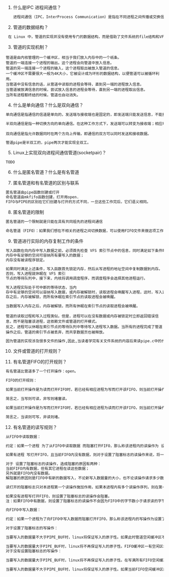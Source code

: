 1. 什么是IPC 进程间通信？

   ```markdown
   进程间通信（IPC，InterProcess Communication）是指在不同进程之间传播或交换信息
   ```

   

   

2. 管道的数据结构？

```markdown
 在 Linux 中，管道的实现并没有使用专门的数据结构，而是借助了文件系统的file结构和VFS的索引节点inode。通过将两个 file 结构指向同一个临时的VFS 索引节点，而这个 VFS 索引节点又指向一个物理页面而实现的。
```



3. 管道的实现机制？

```
管道是由内核管理的一个缓冲区，相当于我们放入内存中的一个纸条。
管道的一端连接一个进程的输出。这个进程会向管道中放入信息。
管道的另一端连接一个进程的输入，这个进程取出被放入管道的信息。
一个缓冲区不需要很大一般为4K大小，它被设计成为环形的数据结构，以便管道可以被循环利用。
当管道中没有信息的话，从管道中读取的进程会等待，直到另一端的进程放入信息。
当管道被放满信息的时候，尝试放入信息的进程会等待，直到另一端的进程取出信息。
当所有进程都终结的时候，管道也自动消失。
```



4. 什么是单向通信？什么是双向通信？

```markdown
单向通信是指通信的信道是单向的，发送端与接收端也是固定的，即发送端只能发送信息，不能接收信息；接收端只能接收信息，不能发送信息。
```

```markdown
半双向通信是指一种切换方向的单向通信。在这种工作方式下，发送端可以转变为接收端；相应地，接收端也可以转变为发送端。但是在同一个时刻，信息只能在一个方向上传输。
```

```
双向通信是指允许数据同时在两个方向上传输，即通信的双方可以同时发送和接收数据。
```

```markdown
管道pipe是半双工的，pipe两次才能实现全双工。
```




5. Linux上实现双向进程间通信管道(socketpair)？

```
TODO
```



6. 什么是匿名管道？什么是有名管道



7. 匿名管道和有名管道的区别与联系

```markdown
匿名管道由pipe函数创建或打开
命名管道由mkfifo函数创建，打开用open.
FIFO与PIPE的区别在它们创建与打开的方式不同，一旦这些工作完后，它们语义相同。
```



8. 匿名管道的限制

```markdown
匿名管道的一个限制就是只能在具有共同祖先的进程间通信

命名管道（FIFO）：如果我们想在不相关的进程之间切换数据，可以使用FIFO文件来做这项工作
```



9. 管道进行实际的内存复制工作的条件

```markdown
写入函数在向内存中写入数据之前，必须首先检查 VFS 索引节点中的信息，同时满足如下条件时，才能进行实际的内存复制工作：
内存中有足够的空间可容纳所有要写入的数据；
内存没有被读程序锁定。

如果同时满足上述条件，写入函数首先锁定内存，然后从写进程的地址空间中复制数据到内存。
否则，写入进程就休眠在 VFS 索引
节点的等待队列中，接下来，内核将调用调度程序，而调度程序会选择其他进程运行。

写入进程实际处于可中断的等待状态，当内
存中有足够的空间可以容纳写入数据，或内存被解锁时，读取进程会唤醒写入进程，这时，写入进程将接收到信号。当数据写入内
存之后，内存被解锁，而所有休眠在索引节点的读取进程会被唤醒。

当数据写入内存之后，内存被解锁，而所有休眠在索引节点的读取进程会被唤醒。
```

```
管道的读取过程和写入过程类似。但是，进程可以在没有数据或内存被锁定时立即返回错误信息，而不是阻塞该进程，这依赖文件或管道的打开模式。
反之，进程可以休眠在索引节点的等待队列中等待写入进程写入数据。当所有的进程完成了管道操作之后，管道的索引节点被丢弃，而共享数据页也被释放。
```

```markdown
因为管道的实现涉及很多文件的操作,因此,当读者学完有关文件系统的内容后来读pipe.c中的代码，你会觉得并不难理解。
```



10. 文件或管道的打开规则？



11. 有名管道FIFO的打开规则？

```markdown
有名管道比管道多了一个打开操作：open。

FIFO的打开规则：

如果当前打开操作是为读而打开FIFO时，若已经有相应进程为写而打开该FIFO，则当前打开操作将成功返回；否则，可能阻塞直到有相应进程为写而打开该FIFO（当前打开操作设置了阻塞标志）；或者，成功返回（当前打开操作没有设置阻塞标志）。

简言之，当写则可读，非写则堵塞读。

如果当前打开操作是为写而打开FIFO时，若已经有相应进程为读而打开该FIFO，则当前打开操作将成功返回；否则，可能阻塞直到有相应进程为读而打开该FIFO（当前打开操作设置了阻塞标志）；或者，返回ENXIO错误（当前打开操作没有设置阻塞标志）。

简言之，当读则可写，非读则堵。
```



12. 有名管道的读写规则？

```markdown
从FIFO中读取数据：

约定：如果一个进程 为了从FIFO中读取数据 而阻塞打开FIFO，那么称该进程内的读操作为 设置了阻塞标志的读操作。

如果有进程 写打开FIFO，且当前FIFO内没有数据，则对于设置了阻塞标志的读操作来说，将一直阻塞。对于没有设置阻塞标志读操作来说则返回-1，当前errno值为EAGAIN，提醒以后再试。

对于 设置了阻塞标志的读操作，造成阻塞的原因有两种：
当前FIFO内有数据，但有其它进程在读这些数据；
另外就是FIFO内没有数据。
解阻塞的原因则是FIFO中有新的数据写入，不论新写入数据量的大小，也不论读操作请求多少数据量。

读打开的阻塞标志只对本进程第一个读操作施加作用，如果本进程内有多个读操作序列，则在第一个读操作被唤醒并完成读操作后，其它将要执行的读操作将不再阻塞，即使在执行读操作时，FIFO中没有数据也一样（此时，读操作返回0）。

如果没有进程写打开FIFO，则设置了阻塞标志的读操作会阻塞。
注：如果FIFO中有数据，则设置了阻塞标志的读操作不会因为FIFO中的字节数小于请求读的字节数而阻塞，此时，读操作会返回FIFO中现有的数据量。
```

```markdown
向FIFO中写入数据：

约定：如果一个进程为了向FIFO中写入数据而阻塞打开FIFO，那么称该进程内的写操作为设置了阻塞标志的写操作。

对于设置了阻塞标志的写操作：

当要写入的数据量不大于PIPE_BUF时，linux将保证写入的原子性。如果此时管道空闲缓冲区不足以容纳要写入的字节数，则进入睡眠，直到当缓冲区中能够容纳要写入的字节数时，才开始进行一次性写操作。

当要写入的数据量大于PIPE_BUF时，linux将不再保证写入的原子性。FIFO缓冲区一有空闲区域，写进程就会试图向管道写入数据，写操作在写完所有请求写的数据后返回。
对于没有设置阻塞标志的写操作：

当要写入的数据量大于PIPE_BUF时，linux将不再保证写入的原子性。在写满所有FIFO空闲缓冲区后，写操作返回。

当要写入的数据量不大于PIPE_BUF时，linux将保证写入的原子性。如果当前FIFO空闲缓冲区能够容纳请求写入的字节数，写完后成功返回；如果当前FIFO空闲缓冲区不能够容纳请求写入的字节数，则返回EAGAIN错误，提醒以后再写；
```



































